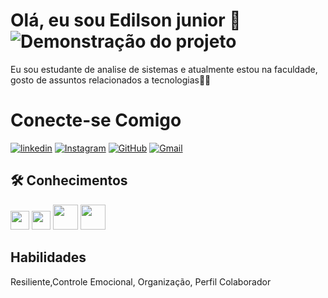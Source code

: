 # Olá, eu sou Edilson junior 🚀         ![Demonstração do projeto](assets/gif-goku)


Eu sou estudante de analise de sistemas e atualmente estou na faculdade, gosto de assuntos relacionados a tecnologias👨‍💻

# Conecte-se Comigo
[![linkedin](https://img.shields.io/badge/linkedin-000000?style=for-the-badge&logo=linkedin&logoColor=blue)](https://www.linkedin.com/in/edilson-de-souza-319702233/) [![Instagram](https://img.shields.io/badge/instagram-FF00FF?style=for-the-badge&logo=instagram&logoColor=white)](https://www.instagram.com/edilsonjr7/?next=%2F) [![GitHub](https://img.shields.io/badge/github-FF0000?style=for-the-badge&logo=github&logoColor=white)](https://github.com/edilsonjr7) [![Gmail](https://img.shields.io/badge/gmail-FFF00?style=for-the-badge&logo=gmail&logoColor=white)](https://edilsondesouzalimajunior10@gmail.com)


## 🛠 Conhecimentos
<img src="https://cdn.jsdelivr.net/gh/devicons/devicon@latest/icons/html5/html5-original.svg" height=30 />  <img src="https://cdn.jsdelivr.net/gh/devicons/devicon@latest/icons/css3/css3-original.svg"  height=30 />  <img src="https://cdn.jsdelivr.net/gh/devicons/devicon@latest/icons/php/php-original.svg"  height=40/>  <img src="https://cdn.jsdelivr.net/gh/devicons/devicon@latest/icons/mysql/mysql-original-wordmark.svg"  height=40/>
                 
  
## Habilidades

 Resiliente,Controle Emocional, Organização, Perfil Colaborador


